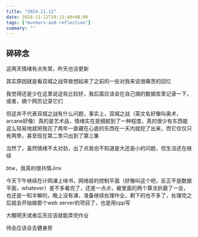 ```yaml
---
title: "2024.11.12"
date: 2024-11-12T19:13:40+08:00
tags: ["murmurs-and-reflection"]
summary: ""
---
```

## 碎碎念
这两天情绪有点失常，昨天也没更新

其实原因就是看双城之战导致想起来了之前的一些对我来说很痛苦的回忆

我觉得还是少在这里说这些比较好，我后面应该会在自己搞的数据库里记录一下，或者，搞个网页记录它们

但这并不代表双城之战有什么问题，事实上，双城之战（英文名好像叫奥术，arcane好像）真的是艺术品，情绪实在是细腻到了一种程度，真的很少有东西能这么轻易地就把我花了两年一直藏在心底的东西在一天内就挖了出来，而它仅仅只有两季，甚至现在第二季只出到了第三集

当然了，虽然情绪不太对劲，出了点我也不知道是大还是小的问题，但生活还在继续

btw，我真的很共情Jinx

今天下午继续在计网课上啃书，网络层的控制平面（好像叫这个吧，反正不是数据平面，whatever）差不多看完了，还差一点点，被里面的两个算法折磨了一会，也还是一知半解的，晚上没有课，准备继续处理作业，剩下的也不多了，处理完之后就会开始做那个web server的项目了，也是用cpp写

大概明天或者后天应该就能弄完作业

待会应该会去健身房
